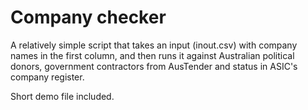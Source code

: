 Company checker
====================

A relatively simple script that takes an input (inout.csv) with company names in the first column, and then runs it against Australian political donors, government contractors from AusTender and status in ASIC's company register. 

Short demo file included.
